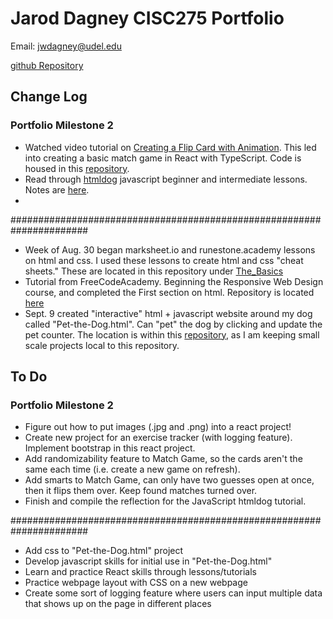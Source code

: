 # Jarod Dagney CISC275 Portfolio

Email: <jwdagney@udel.edu>

[github Repository](https://github.com/jwdagney55/jwdagney55.github.io)

## Change Log
### Portfolio Milestone 2
- Watched video tutorial on [Creating a Flip Card with Animation](https://www.youtube.com/watch?v=qrZFo1jLG-4). This led into creating a basic match game in React with TypeScript. Code is housed in this [repository](https://github.com/jwdagney55/react-match-game).
- Read through [htmldog](https://htmldog.com/guides/javascript/) javascript beginner and intermediate lessons. Notes are [here](https://github.com/jwdagney55/jwdagney55.github.io/blob/main/The_Basics/JavaScript.txt).
- 
######################################################################

- Week of Aug. 30 began marksheet.io and runestone.academy lessons on html and css. I used these lessons to create html and css "cheat sheets." These are located in this repository under [The_Basics](https://github.com/jwdagney55/jwdagney55.github.io/tree/main/The_Basics)
- Tutorial from FreeCodeAcademy. Beginning the Responsive Web Design course, and completed the First section on html. Repository is located [here](https://github.com/jwdagney55/CISC275-Tutorials)
- Sept. 9 created "interactive" html + javascript website around my dog called "Pet-the-Dog.html". Can "pet" the dog by clicking and update the pet counter. The location is within this [repository](https://github.com/jwdagney55/jwdagney55.github.io/tree/main/Projects), as I am keeping small scale projects local to this repository.

## To Do
### Portfolio Milestone 2
- Figure out how to put images (.jpg and .png) into a react project!
- Create new project for an exercise tracker (with logging feature). Implement bootstrap in this react project.
- Add randomizability feature to Match Game, so the cards aren't the same each time (i.e. create a new game on refresh).
- Add smarts to Match Game, can only have two guesses open at once, then it flips them over. Keep found matches turned over.
- Finish and compile the reflection for the JavaScript htmldog tutorial.

######################################################################

- Add css to "Pet-the-Dog.html" project
- Develop javascript skills for initial use in "Pet-the-Dog.html"
- Learn and practice React skills through lessons/tutorials
- Practice webpage layout with CSS on a new webpage
- Create some sort of logging feature where users can input multiple data that shows up on the page in different places

